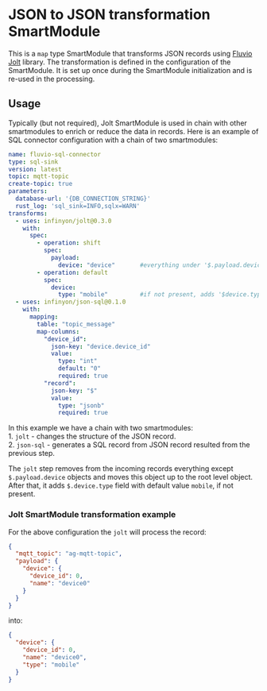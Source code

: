# JSON to JSON transformation SmartModule
This is a `map` type SmartModule that transforms JSON records using [Fluvio Jolt](https://github.com/infinyon/fluvio-jolt) library.
The transformation is defined in the configuration of the SmartModule. It is set up once during the SmartModule initialization
and is re-used in the processing.

## Usage
Typically (but not required), Jolt SmartModule is used in chain with other smartmodules to enrich or reduce the data in records.
Here is an example of SQL connector configuration with a chain of two smartmodules:
```yaml
name: fluvio-sql-connector
type: sql-sink
version: latest
topic: mqtt-topic
create-topic: true
parameters:
  database-url: '{DB_CONNECTION_STRING}'
  rust_log: 'sql_sink=INFO,sqlx=WARN'
transforms:
  - uses: infinyon/jolt@0.3.0
    with:
      spec:
        - operation: shift
          spec:
            payload:
              device: "device"       #everything under '$.payload.device.*' goes to '$.device.*'
        - operation: default
          spec:
            device:
              type: "mobile"         #if not present, adds '$device.type' = 'mobile'
  - uses: infinyon/json-sql@0.1.0
    with:
      mapping:
        table: "topic_message"
        map-columns:
          "device_id":
            json-key: "device.device_id"
            value:
              type: "int"
              default: "0"
              required: true
          "record":
            json-key: "$"
            value:
              type: "jsonb"
              required: true
```

In this example we have a chain with two smartmodules:  
    1. `jolt` - changes the structure of the JSON record.  
    2. `json-sql` - generates a SQL record from JSON record resulted from the previous step.

The `jolt` step removes from the incoming records everything except `$.payload.device` objects and moves this object up to
the root level object. After that, it adds `$.device.type` field with default value `mobile`, if not present.

### Jolt SmartModule transformation example
For the above configuration the `jolt` will process the record:
```json
{
  "mqtt_topic": "ag-mqtt-topic",
  "payload": {
    "device": {
      "device_id": 0,
      "name": "device0"
    }
  }
}
```
into:
```json
{
  "device": {
    "device_id": 0,
    "name": "device0",
    "type": "mobile"
  }
}
```
